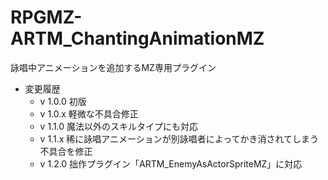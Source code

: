 # RPGMZ-ARTM_ChantingAnimationMZ
詠唱中アニメーションを追加するMZ専用プラグイン
- 変更履歴
  - v 1.0.0 初版
  - v 1.0.x 軽微な不具合修正
  - v 1.1.0 魔法以外のスキルタイプにも対応
  - v 1.1.x 稀に詠唱アニメーションが別詠唱者によってかき消されてしまう不具合を修正
  - v 1.2.0 拙作プラグイン「ARTM_EnemyAsActorSpriteMZ」に対応
